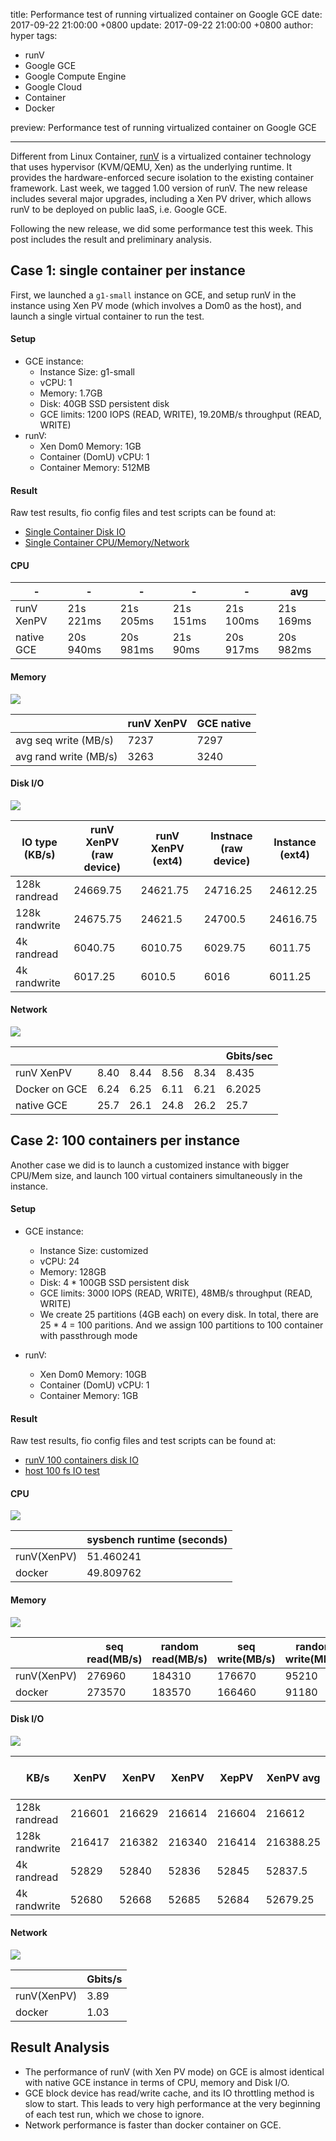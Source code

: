 title: Performance test of running virtualized container on Google GCE
date: 2017-09-22 21:00:00 +0800
update: 2017-09-22 21:00:00 +0800
author: hyper
tags:
  - runV
  - Google GCE
  - Google Compute Engine
  - Google Cloud
  - Container
  - Docker
 
preview: Performance test of running virtualized container on Google GCE

---

Different from Linux Container, [runV](github.com/hyperhq/runv) is a virtualized container technology that uses hypervisor (KVM/QEMU, Xen) as the underlying runtime. It provides the hardware-enforced secure isolation to the existing container framework. Last week, we tagged 1.00 version of runV. The new release includes several major upgrades, including a Xen PV driver, which allows runV to be deployed on public IaaS, i.e. Google GCE.

Following the new release, we did some performance test this week. This post includes the result and preliminary analysis.

## Case 1: single container per instance

First, we launched a `g1-small` instance on GCE, and setup runV in the instance using Xen PV mode (which involves a Dom0 as the host), and launch a single virtual container to run the test.

#### Setup
- GCE instance:
	- Instance Size: g1-small
	- vCPU: 1
	- Memory: 1.7GB
	- Disk: 40GB SSD persistent disk
	- GCE limits: 1200 IOPS (READ, WRITE), 19.20MB/s throughput (READ, WRITE)
- runV:
	- Xen Dom0 Memory: 1GB
	- Container (DomU) vCPU: 1
	- Container Memory: 512MB

#### Result
Raw test results, fio config files and test scripts can be found at:
- [Single Container Disk IO](https://gist.github.com/bergwolf/a405f40f23d15f198bafd263bf0fe4dd)
- [Single Container CPU/Memory/Network](https://gist.github.com/bergwolf/49a248e019780168109d7861c3350a0d)

#### CPU



|-|-|-|-|-|					avg|
|---|---|---|---|---|---|
|runV XenPV|	21s 221ms|	21s 205ms|	21s 151ms|	21s 100ms|	21s 169ms|
|native GCE|	20s 940ms|	20s 981ms|	21s 90ms|	20s 917ms|	20s 982ms|

#### Memory
![](https://trello-attachments.s3.amazonaws.com/5700ea0da7030dcf7485ed70/59c48e61ab0ab52efb8cc781/9f773b26fe5e0e1586cacf247b6f39ff/Single_Container_-_Memory.png)

|| runV XenPV|  GCE native|
|-|-|-|
|avg seq write (MB/s)| 7237| 7297|
|avg rand write (MB/s)| 3263| 3240|

#### Disk I/O
![](https://trello-attachments.s3.amazonaws.com/5700ea0da7030dcf7485ed70/59c48e61ab0ab52efb8cc781/fc483fcb78906ea266dd4f89d811a657/Single_Container_-_Disk_IO.png)

| IO type (KB/s) |runV XenPV (raw device)	|runV XenPV (ext4)|Instnace (raw device)	|Instance (ext4)|	
|----|----------|-------|---------------------|-----------------|
|128k randread|	24669.75|	24621.75|	24716.25	|24612.25|
|128k randwrite|	24675.75	|24621.5|	24700.5|	24616.75|
|4k randread|	6040.75|	6010.75|	6029.75|	6011.75|
|4k randwrite|	6017.25|	6010.5|	6016|	6011.25|

#### Network
![](https://trello-attachments.s3.amazonaws.com/5700ea0da7030dcf7485ed70/59c48e61ab0ab52efb8cc781/9f6f0e494511b156518999e7cba71ad7/Single_Container_-_Network.png)

||||||					Gbits/sec|
|-|-|-|-|-|-|
|runV XenPV|	8.40|	8.44|	8.56|	8.34|	8.435|
|Docker on GCE|	6.24|	6.25|	6.11|	6.21|	6.2025|
|native GCE|	25.7	|26.1	|24.8|	26.2|	25.7|

## Case 2: 100 containers per instance

Another case we did is to launch a customized instance with bigger CPU/Mem size, and launch 100 virtual containers simultaneously in the instance.

#### Setup
- GCE instance:
	- Instance Size: customized
	- vCPU: 24
	- Memory: 128GB
	- Disk: 4 * 100GB SSD persistent disk
	- GCE limits: 3000 IOPS (READ, WRITE), 48MB/s throughput (READ, WRITE)
	- We create 25 partitions (4GB each) on every disk. In total, there are 25 * 4 = 100 paritions. And we assign 100 partitions to 100 container with passthrough mode 

- runV:
	- Xen Dom0 Memory: 10GB
	- Container (DomU) vCPU: 1
	- Container Memory: 1GB


#### Result
Raw test results, fio config files and test scripts can be found at:
- [runV 100 containers disk IO](https://gist.github.com/bergwolf/4e38649193394367ef19dece73837374)
- [host 100 fs IO test](https://gist.github.com/bergwolf/6a91a22c2cf594eeba8cb2e9ec4244ba)

#### CPU

![](https://trello-attachments.s3.amazonaws.com/5700ea0da7030dcf7485ed70/59c48e61ab0ab52efb8cc781/cffba97cef9a7e49cc28cd1345daaa94/100_Containers_-_CPU.png)

|| sysbench runtime (seconds)|
|-|-|
|runV(XenPV)|51.460241|
|docker|49.809762|

#### Memory
![](https://trello-attachments.s3.amazonaws.com/5700ea0da7030dcf7485ed70/59c48e61ab0ab52efb8cc781/1dcfad4c19862d1a05082755a9239dd7/100_Containers_-_Memory.png)

||seq read(MB/s)|	random read(MB/s)|	seq write(MB/s)|	random write(MB/s)|
|-|-|-|-|-|
|runV(XenPV)|276960|	184310|	176670|	95210|
|docker|273570|	183570|	166460|	91180|

#### Disk I/O
![](https://trello-attachments.s3.amazonaws.com/5700ea0da7030dcf7485ed70/59c48e61ab0ab52efb8cc781/76809231f60cce4bffef7fd2f54facf8/100_Containers_-_Disk_IO.png)

|KB/s|	XenPV|	XenPV|	XenPV|	XepPV|	XenPV avg|	GCE native avg|
|-|-|-|-|-|-|-|
|128k randread|	216601|	216629|	216614|	216604|	216612|	224867|
|128k randwrite|	216417|	216382|	216340|	216414|	216388.25|	224653|
|4k randread|	52829|	52840|	52836|	52845|	52837.5|	55266|
|4k randwrite|	52680|	52668|	52685|	52684|	52679.25|	53442|

#### Network
![](https://trello-attachments.s3.amazonaws.com/5700ea0da7030dcf7485ed70/59c48e61ab0ab52efb8cc781/8960d2ccd6599e8a6786a1a9ae5ee399/100_Containers_-_Network.png)


||Gbits/s|
|-|-|
|runV(XenPV)|3.89|
|docker|1.03|

## Result Analysis
- The performance of runV (with Xen PV mode) on GCE is almost identical with native GCE instance in terms of CPU, memory and Disk I/O.
- GCE block device has read/write cache, and its IO throttling method is slow to start. This leads to very high performance at the very beginning of each test run, which we chose to ignore.
- Network performance is faster than docker container on GCE.
